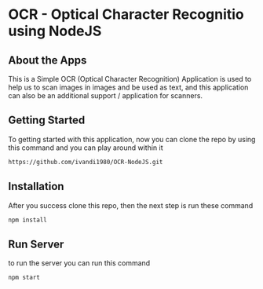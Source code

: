 # OCR - Optical Character Recognitio using NodeJS

## About the Apps
This is a Simple OCR (Optical Character Recognition) Application is used to help us to  scan images in images and be used as text, and this application can also be an additional support / application for scanners.

## Getting Started
To getting started with this application, now you can clone the repo by using this command and you can play around within it

```bash
https://github.com/ivandi1980/OCR-NodeJS.git
```

## Installation
After you success clone this repo, then the next step is run these command

```bash
npm install
```

## Run Server
to run the server you can run this command  

```bash
npm start
```